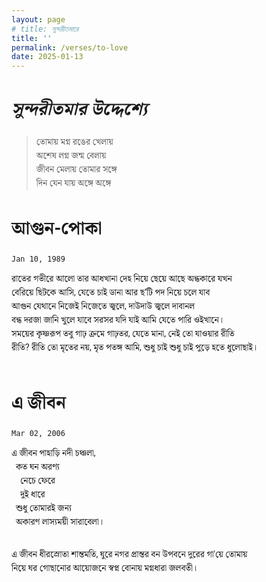 ```yaml
---
layout: page
# title: সুন্দরীতমারে
title: ''
permalink: /verses/to-love
date: 2025-01-13
---
```


<style>
  body {
    font-family: Roboto,Calibri,Arial,Helvetica,"Noto Serif Bengali",sans-serif;
  }

  pre {
    font-family: Roboto,Calibri,Arial,Helvetica,"Noto Serif Bengali",sans-serif; background-color:transparent;
  }
</style>

# *সুন্দরীতমার উদ্দেশ্যে*
>তোমায় মগ্ন রঙের খেলায়\
অশেষ লগ্ন জন্ম বেলায়\
জীবন মেলায় তোমার সঙ্গে\
দিন যেন যায় অঙ্গে অঙ্গে

# আগুন-পোকা
```Jan 10, 1989```
<div>
  <pre>
রাতের গভীরে আলো তার আধখানা দেহ নিয়ে ছেয়ে আছে অন্ধকারে যখন
বেরিয়ে ছিটকে আসি, যেতে চাই ডানা আর ছ’টি পদ নিয়ে চলে যাব
আগুন যেথানে নিজেই নিজেতে জ্বলে, দাউদাউ জ্বলে দাবানল
বন্ধ দরজা জানি খুলে যাবে সরসর যদি যাই আমি যেতে পারি ওইখানে।
সময়ের কৃষ্ণরূপ তবু গাঢ় ক্রমে গাঢ়তর, যেতে মানা, নেই তো যাওয়ার রীতি
রীতি? রীতি তো মৃতের নয়, মৃত পতঙ্গ আমি, শুধু চাই শুধু চাই পুড়ে হতে ধুলোছাই।
  </pre>
</div>



# এ জীবন
```Mar 02, 2006```
<div>
  <pre>
এ জীবন পাহাড়ি নদী চঞ্চলা,
  কত ঘন অরণ্য
    নেচে ফেরে
    দুই ধারে
  শুধু তোমারই জন্য
  অকারণ লাস্যময়ী সারাবেলা।

এ জীবন ধীরস্রোতা শান্তমতি,
  ঘুরে নগর প্রান্তর বন উপবনে
    দুরের গা'য়ে
    তোমায় নিয়ে
  ঘর গোছানোর আয়োজনে
  স্বপ্ন বোনায় মগ্নধারা জলবতী।
  </pre>
</div>
